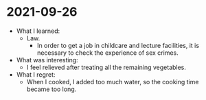 # 2021-09-26

- What I learned: 
  - Law.
    - In order to get a job in childcare and lecture facilities, it is necessary to check the experience of sex crimes.
- What was interesting: 
  - I feel relieved after treating all the remaining vegetables.
- What I regret: 
  - When I cooked, I added too much water, so the cooking time became too long.